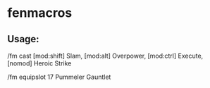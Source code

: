 # fenmacros

## Usage:

/fm cast [mod:shift] Slam, [mod:alt] Overpower, [mod:ctrl] Execute, [nomod] Heroic Strike

/fm equipslot 17 Pummeler Gauntlet

